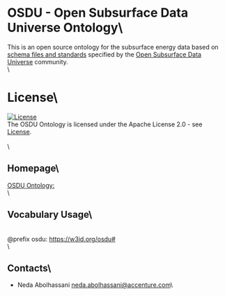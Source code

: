 # OSDU - Open Subsurface Data Universe Ontology\
This is an open source ontology for the subsurface energy data based on [schema files and standards](https://community.opengroup.org/osdu/platform/data-flow/data-loading/open-test-data/-/tree/master/rc--3.0.0/3-schema) specified by the [Open Subsurface Data Universe](https://osduforum.org/) community.\
\
# License\
[![License](https://img.shields.io/badge/License-Apache_2.0-blue.svg)](https://opensource.org/licenses/Apache-2.0)\
The OSDU Ontology is licensed under the Apache License 2.0 - see [License](./License).\
\
\
## Homepage\
[OSDU Ontology: ](https://github.com/Accenture/OSDU-Ontology/)\
\
## Vocabulary Usage\
\
    @prefix osdu: <https://w3id.org/osdu#>\
\
## Contacts\
* Neda Abolhassani <neda.abolhassani@accenture.com>\
